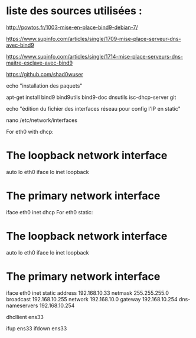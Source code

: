 # liste des sources utilisées : #

http://powtos.fr/1003-mise-en-place-bind9-debian-7/

https://www.supinfo.com/articles/single/1709-mise-place-serveur-dns-avec-bind9

https://www.supinfo.com/articles/single/1714-mise-place-serveurs-dns-maitre-esclave-avec-bind9

https://github.com/shad0wuser

echo "installation des paquets"

apt-get install bind9 bind9utils bind9-doc dnsutils isc-dhcp-server git

echo "édition du fichier des interfaces réseau pour config l'IP en static"

nano /etc/network/interfaces

For eth0 with dhcp:

# The loopback network interface
auto lo eth0
iface lo inet loopback

# The primary network interface
iface eth0 inet dhcp
For eth0 static:

# The loopback network interface
auto lo eth0
iface lo inet loopback

# The primary network interface
iface eth0 inet static
    address 192.168.10.33
    netmask 255.255.255.0
    broadcast 192.168.10.255
    network 192.168.10.0
    gateway 192.168.10.254 
dns-nameservers 192.168.10.254

dhcllient ens33

ifup ens33
ifdown ens33


